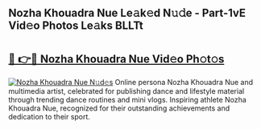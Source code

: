 ## Nozha Khouadra Nue Le𝚊k𝚎d N𝚞𝚍e - Part-1vE Vid𝚎o Photos Le𝚊ks BLLTt

# <h2><a href="http://fb252a.evod.top/?m=Nozha+Khouadra+Nue">🔗 👉🔴 Nozha Khouadra Nue Vid𝚎o Ph𝚘t𝚘s</a></h2>

[![Nozha Khouadra Nue N𝚞d𝚎s](https://i.imgur.com/8V9OHl7.gif)](http://fb252a.evod.top/?m=Nozha+Khouadra+Nue)
Online persona Nozha Khouadra Nue and multimedia artist, celebrated for publishing dance and lifestyle material through trending dance routines and mini vlogs. Inspiring athlete Nozha Khouadra Nue, recognized for their outstanding achievements and dedication to their sport. 
